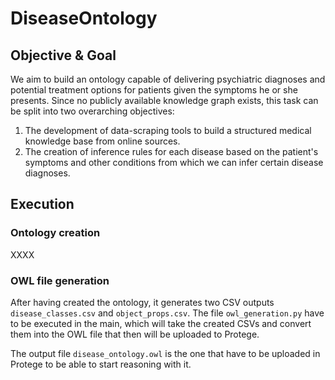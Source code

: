 # DiseaseOntology

## Objective & Goal 

We aim to build an ontology capable of delivering psychiatric diagnoses and potential treatment options for patients given the symptoms he or she presents. Since no publicly available knowledge graph exists, this task can be split into two overarching objectives:
1. The development of data-scraping tools to build a structured medical knowledge base from online sources.
2. The creation of inference rules for each disease based on the patient's symptoms and other conditions from which we can infer certain disease diagnoses.

## Execution

### Ontology creation

XXXX

### OWL file generation

After having created the ontology, it generates two CSV outputs ```disease_classes.csv``` and ```object_props.csv```. The file ```owl_generation.py``` have to be executed in the main, which will take the created CSVs and convert them into the OWL file that then will be uploaded to Protege.

The output file ```disease_ontology.owl``` is the one that have to be uploaded in Protege to be able to start reasoning with it.



